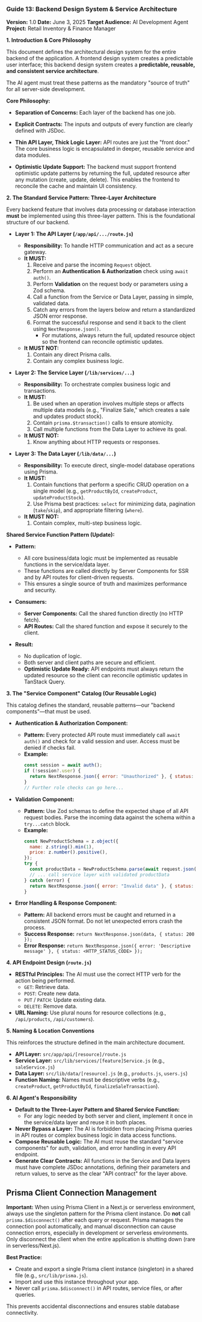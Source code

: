 ### **Guide 13: Backend Design System & Service Architecture**

**Version:** 1.0
**Date:** June 3, 2025
**Target Audience:** AI Development Agent
**Project:** Retail Inventory & Finance Manager

**1. Introduction & Core Philosophy**

This document defines the architectural design system for the entire backend of the application. A frontend design system creates a predictable user interface; this backend design system creates a **predictable, reusable, and consistent service architecture**.

The AI agent must treat these patterns as the mandatory "source of truth" for all server-side development.

**Core Philosophy:**

- **Separation of Concerns:** Each layer of the backend has one job.
- **Explicit Contracts:** The inputs and outputs of every function are clearly defined with JSDoc.
- **Thin API Layer, Thick Logic Layer:** API routes are just the "front door." The core business logic is encapsulated in deeper, reusable service and data modules.

- **Optimistic Update Support:** The backend must support frontend optimistic update patterns by returning the full, updated resource after any mutation (create, update, delete). This enables the frontend to reconcile the cache and maintain UI consistency.

**2. The Standard Service Pattern: Three-Layer Architecture**

Every backend feature that involves data processing or database interaction **must** be implemented using this three-layer pattern. This is the foundational structure of our backend.

- **Layer 1: The API Layer (`/app/api/.../route.js`)**

  - **Responsibility:** To handle HTTP communication and act as a secure gateway.
  - **It MUST:**
    1.  Receive and parse the incoming `Request` object.
    2.  Perform an **Authentication & Authorization** check using `await auth()`.
    3.  Perform **Validation** on the request body or parameters using a Zod schema.
    4.  Call a function from the Service or Data Layer, passing in simple, validated data.
    5.  Catch any errors from the layers below and return a standardized JSON error response.
    6.  Format the successful response and send it back to the client using `NextResponse.json()`.
        - For mutations, always return the full, updated resource object so the frontend can reconcile optimistic updates.
  - **It MUST NOT:**
    1.  Contain any direct Prisma calls.
    2.  Contain any complex business logic.

- **Layer 2: The Service Layer (`/lib/services/...`)**

  - **Responsibility:** To orchestrate complex business logic and transactions.
  - **It MUST:**
    1.  Be used when an operation involves multiple steps or affects multiple data models (e.g., "Finalize Sale," which creates a sale and updates product stock).
    2.  Contain `prisma.$transaction()` calls to ensure atomicity.
    3.  Call multiple functions from the Data Layer to achieve its goal.
  - **It MUST NOT:**
    1.  Know anything about HTTP requests or responses.

- **Layer 3: The Data Layer (`/lib/data/...`)**
  - **Responsibility:** To execute direct, single-model database operations using Prisma.
  - **It MUST:**
    1.  Contain functions that perform a specific CRUD operation on a single model (e.g., `getProductById`, `createProduct`, `updateProductStock`).
    2.  Use Prisma best practices: `select` for minimizing data, pagination (`take`/`skip`), and appropriate filtering (`where`).
  - **It MUST NOT:**
    1.  Contain complex, multi-step business logic.

**Shared Service Function Pattern (Update):**

- **Pattern:**

  - All core business/data logic must be implemented as reusable functions in the service/data layer.
  - These functions are called directly by Server Components for SSR and by API routes for client-driven requests.
  - This ensures a single source of truth and maximizes performance and security.

- **Consumers:**

  - **Server Components:** Call the shared function directly (no HTTP fetch).
  - **API Routes:** Call the shared function and expose it securely to the client.

- **Result:**
  - No duplication of logic.
  - Both server and client paths are secure and efficient.
  - **Optimistic Update Ready:** API endpoints must always return the updated resource so the client can reconcile optimistic updates in TanStack Query.

**3. The "Service Component" Catalog (Our Reusable Logic)**

This catalog defines the standard, reusable patterns—our "backend components"—that must be used.

- **Authentication & Authorization Component:**

  - **Pattern:** Every protected API route must immediately call `await auth()` and check for a valid session and user. Access must be denied if checks fail.
  - **Example:**
    ```javascript
    const session = await auth();
    if (!session?.user) {
      return NextResponse.json({ error: "Unauthorized" }, { status: 401 });
    }
    // Further role checks can go here...
    ```

- **Validation Component:**

  - **Pattern:** Use Zod schemas to define the expected shape of all API request bodies. Parse the incoming data against the schema within a `try...catch` block.
  - **Example:**
    ```javascript
    const NewProductSchema = z.object({
      name: z.string().min(1),
      price: z.number().positive(),
    });
    try {
      const productData = NewProductSchema.parse(await request.json());
      // ... call service layer with validated productData
    } catch (error) {
      return NextResponse.json({ error: "Invalid data" }, { status: 400 });
    }
    ```

- **Error Handling & Response Component:**
  - **Pattern:** All backend errors must be caught and returned in a consistent JSON format. Do not let unexpected errors crash the process.
  - **Success Response:** `return NextResponse.json(data, { status: 200 });`
  - **Error Response:** `return NextResponse.json({ error: 'Descriptive message' }, { status: <HTTP_STATUS_CODE> });`

**4. API Endpoint Design (`route.js`)**

- **RESTful Principles:** The AI must use the correct HTTP verb for the action being performed.
  - `GET`: Retrieve data.
  - `POST`: Create new data.
  - `PUT` / `PATCH`: Update existing data.
  - `DELETE`: Remove data.
- **URL Naming:** Use plural nouns for resource collections (e.g., `/api/products`, `/api/customers`).

**5. Naming & Location Conventions**

This reinforces the structure defined in the main architecture document.

- **API Layer:** `src/app/api/[resource]/route.js`
- **Service Layer:** `src/lib/services/[feature]Service.js` (e.g., `saleService.js`)
- **Data Layer:** `src/lib/data/[resource].js` (e.g., `products.js`, `users.js`)
- **Function Naming:** Names must be descriptive verbs (e.g., `createProduct`, `getProductById`, `finalizeSaleTransaction`).

**6. AI Agent's Responsibility**

- **Default to the Three-Layer Pattern and Shared Service Function:**
  - For any logic needed by both server and client, implement it once in the service/data layer and reuse it in both places.
- **Never Bypass a Layer:** The AI is forbidden from placing Prisma queries in API routes or complex business logic in data access functions.
- **Compose Reusable Logic:** The AI must reuse the standard "service components" for auth, validation, and error handling in every API endpoint.
- **Generate Clear Contracts:** All functions in the Service and Data layers must have complete JSDoc annotations, defining their parameters and return values, to serve as the clear "API contract" for the layer above.

## Prisma Client Connection Management

**Important:** When using Prisma Client in a Next.js or serverless environment, always use the singleton pattern for the Prisma client instance. Do **not** call `prisma.$disconnect()` after each query or request. Prisma manages the connection pool automatically, and manual disconnection can cause connection errors, especially in development or serverless environments. Only disconnect the client when the entire application is shutting down (rare in serverless/Next.js).

**Best Practice:**

- Create and export a single Prisma client instance (singleton) in a shared file (e.g., `src/lib/prisma.js`).
- Import and use this instance throughout your app.
- Never call `prisma.$disconnect()` in API routes, service files, or after queries.

This prevents accidental disconnections and ensures stable database connectivity.
